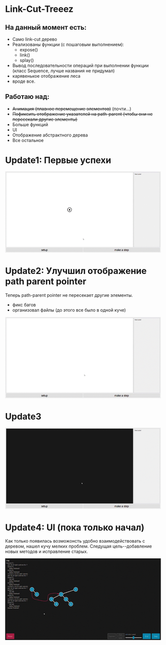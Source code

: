 ﻿# Link-Cut-Treeez

## На данный момент есть:
  - Само link-cut дерево
  - Реализованы функции (с пошаговым выполнением):
      - expose()
      - link()
      - splay()
  - Вывод последовательности операций при выполнении функции (класс Sequence, лучше названия не придумал)
  - карявенькое отображение леса
  - вроде все.
 
## Работаю над:
  - ~~Анимация (плавное перемещение элементов)~~ (почти...)
  - ~~Пофиксить отображение указателей на path-parent (чтобы они не пересекали другие элементы)~~
  - Больше функций
  - UI
  - Отображение абстрактного дерева
  - Все остальное

# Update1: Первые успехи
![](pics/progress_so_far.gif?raw=true "Title")

# Update2: Улучшил отображение path parent pointer
Теперь path-parent pointer не пересекает другие элементы.
 + фикс багов
 + организовал файлы (до этого все было в одной куче)

![](pics/update2.gif?raw=true "Title")

# Update3
![](pics/update3.gif?raw=true "Title")

# Update4: UI (пока только начал)
Как только появилась возможонсть удобно взаимодействовать с деревом, нашел кучу мелких проблем.
Следущая цель--добавление новых методов и исправление старых.

![](pics/update4.gif?raw=true "Title")